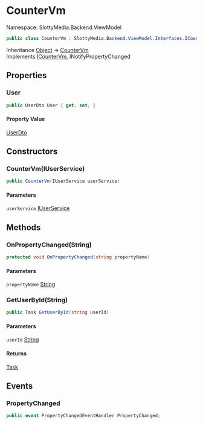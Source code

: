 # CounterVm

Namespace: SlottyMedia.Backend.ViewModel

```csharp
public class CounterVm : SlottyMedia.Backend.ViewModel.Interfaces.ICounterVm, System.ComponentModel.INotifyPropertyChanged
```

Inheritance [Object](https://docs.microsoft.com/en-us/dotnet/api/system.object) → [CounterVm](./slottymedia.backend.viewmodel.countervm.md)<br>
Implements [ICounterVm](./slottymedia.backend.viewmodel.interfaces.icountervm.md), INotifyPropertyChanged

## Properties

### **User**

```csharp
public UserDto User { get; set; }
```

#### Property Value

[UserDto](./slottymedia.backend.models.userdto.md)<br>

## Constructors

### **CounterVm(IUserService)**

```csharp
public CounterVm(IUserService userService)
```

#### Parameters

`userService` [IUserService](./slottymedia.backend.services.interfaces.iuserservice.md)<br>

## Methods

### **OnPropertyChanged(String)**

```csharp
protected void OnPropertyChanged(string propertyName)
```

#### Parameters

`propertyName` [String](https://docs.microsoft.com/en-us/dotnet/api/system.string)<br>

### **GetUserById(String)**

```csharp
public Task GetUserById(string userId)
```

#### Parameters

`userId` [String](https://docs.microsoft.com/en-us/dotnet/api/system.string)<br>

#### Returns

[Task](https://docs.microsoft.com/en-us/dotnet/api/system.threading.tasks.task)<br>

## Events

### **PropertyChanged**

```csharp
public event PropertyChangedEventHandler PropertyChanged;
```
